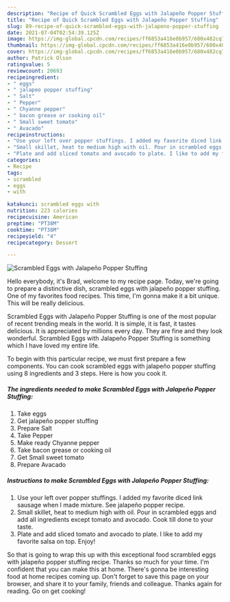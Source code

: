 ```yaml
---
description: "Recipe of Quick Scrambled Eggs with Jalapeño Popper Stuffing"
title: "Recipe of Quick Scrambled Eggs with Jalapeño Popper Stuffing"
slug: 89-recipe-of-quick-scrambled-eggs-with-jalapeno-popper-stuffing
date: 2021-07-04T02:54:39.125Z
image: https://img-global.cpcdn.com/recipes/ff6853a416e0b957/680x482cq70/scrambled-eggs-with-jalapeno-popper-stuffing-recipe-main-photo.jpg
thumbnail: https://img-global.cpcdn.com/recipes/ff6853a416e0b957/680x482cq70/scrambled-eggs-with-jalapeno-popper-stuffing-recipe-main-photo.jpg
cover: https://img-global.cpcdn.com/recipes/ff6853a416e0b957/680x482cq70/scrambled-eggs-with-jalapeno-popper-stuffing-recipe-main-photo.jpg
author: Patrick Olson
ratingvalue: 5
reviewcount: 20693
recipeingredient:
- " eggs"
- " jalapeo popper stuffing"
- " Salt"
- " Pepper"
- " Chyanne pepper"
- " bacon grease or cooking oil"
- " Small sweet tomato"
- " Avacado"
recipeinstructions:
- "Use your left over popper stuffings. I added my favorite diced link sausage when I made mixture. See jalapeño popper recipe."
- "Small skillet, heat to medium high with oil. Pour in scrambled eggs and add all ingredients except tomato and avocado. Cook till done to your taste."
- "Plate and add sliced tomato and avocado to plate. I like to add my favorite salsa on top. Enjoy!"
categories:
- Recipe
tags:
- scrambled
- eggs
- with

katakunci: scrambled eggs with 
nutrition: 223 calories
recipecuisine: American
preptime: "PT38M"
cooktime: "PT38M"
recipeyield: "4"
recipecategory: Dessert

---
```



![Scrambled Eggs with Jalapeño Popper Stuffing](https://img-global.cpcdn.com/recipes/ff6853a416e0b957/680x482cq70/scrambled-eggs-with-jalapeno-popper-stuffing-recipe-main-photo.jpg)

Hello everybody, it's Brad, welcome to my recipe page. Today, we're going to prepare a distinctive dish, scrambled eggs with jalapeño popper stuffing. One of my favorites food recipes. This time, I'm gonna make it a bit unique. This will be really delicious.

Scrambled Eggs with Jalapeño Popper Stuffing is one of the most popular of recent trending meals in the world. It is simple, it is fast, it tastes delicious. It is appreciated by millions every day. They are fine and they look wonderful. Scrambled Eggs with Jalapeño Popper Stuffing is something which I have loved my entire life.




To begin with this particular recipe, we must first prepare a few components. You can cook scrambled eggs with jalapeño popper stuffing using 8 ingredients and 3 steps. Here is how you cook it.

<!--inarticleads1-->

##### The ingredients needed to make Scrambled Eggs with Jalapeño Popper Stuffing:

1. Take  eggs
1. Get  jalapeño popper stuffing
1. Prepare  Salt
1. Take  Pepper
1. Make ready  Chyanne pepper
1. Take  bacon grease or cooking oil
1. Get  Small sweet tomato
1. Prepare  Avacado




<!--inarticleads2-->

##### Instructions to make Scrambled Eggs with Jalapeño Popper Stuffing:

1. Use your left over popper stuffings. I added my favorite diced link sausage when I made mixture. See jalapeño popper recipe.
1. Small skillet, heat to medium high with oil. Pour in scrambled eggs and add all ingredients except tomato and avocado. Cook till done to your taste.
1. Plate and add sliced tomato and avocado to plate. I like to add my favorite salsa on top. Enjoy!




So that is going to wrap this up with this exceptional food scrambled eggs with jalapeño popper stuffing recipe. Thanks so much for your time. I'm confident that you can make this at home. There's gonna be interesting food at home recipes coming up. Don't forget to save this page on your browser, and share it to your family, friends and colleague. Thanks again for reading. Go on get cooking!
